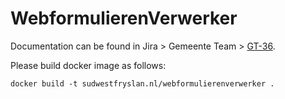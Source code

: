 # WebformulierenVerwerker

Documentation can be found in Jira > Gemeente Team > [GT-36](https://wearefrank-devops.atlassian.net/browse/GT-36).

Please build docker image as follows:

```
docker build -t sudwestfryslan.nl/webformulierenverwerker .
```
